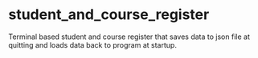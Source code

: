 # student_and_course_register
Terminal based student and course register that saves data to json file at quitting and loads data back to program at startup.

